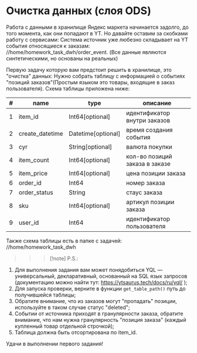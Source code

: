 # Очистка данных (слоя ODS)

Работа с данными в хранилище Яндекс маркета начинается задолго, до того момента, как они попадают в YT. Но давайте оставим за скобками работу с сервисами:
Система источник уже любезно складывает на YT события относящиеся к заказам:
//home/homework_task_dwh/order_event.
(Все данные являются синтетическими, но основаны на реальных)

Первую задачу которую вам предстоит решить в хранилище, это "очистка" данных:
Нужно собрать таблицу с информацией о событиях "позиций заказов"(Простым языком это товары, входящие в заказ пользователя).
Схема таблицы приложена ниже:

| \# | name            | type                |описание                       |
|----|-----------------|---------------------|-------------------------------|
| 1	 | item_id	       | Int64[optional]     |идентификатор внутри заказов   |
| 2	 | create_datetime | Datetime[optional]  |время создания события         |
| 3	 | cyr	           | String[optional]    |валюта покупки                 |
| 4	 | item_count	   | Int64[optional]     |кол-во позиций заказа в заказе |
| 5	 | item_price	   | Int64[optional]     |цена позиции заказа            |
| 6	 | order_id	       | Int64               |номер заказа                   |
| 7	 | order_status	   | String              |стаус заказа                   |
| 8	 | sku	           | Int64[optional]     |артикул позиции заказа         |
| 9	 | user_id	       | Int64               |идентификатор пользователя     |

Также схема таблицы есть в папке с задачей: //home/homework_task_dwh

>>> [!note] P.S.:
1. Для выполнения задания вам может понядобиться YQL — универсальный, декларативный, основанный на SQL язык запросов (документацию можно найти тут: https://ytsaurus.tech/docs/ru/yql/ );
2. Для запуска проверки, верните в функции ``get_table_path()`` путь до получившейся таблицы;
3. Обратите внимание, что из заказов могут "пропадать" позиции, используйте в таком случае статус "deleted";
4. Событии от источника приходят в гранулярности заказа, обратите внимание, что нам нужна гранулярность "позиция заказа" (каждый купленный товар отдельной строчкой);
5. Таблица должна быть отсортирована по item_id.
>>>

Удачи в выполнении первого задания!
